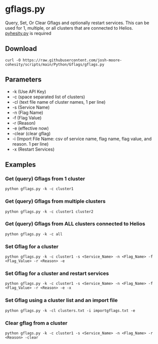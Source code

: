 # **gflags.py**

   Query, Set, Or Clear Gflags and optionally restart services. This can be used for 1, multiple, or all clusters that are connected to Helios.<br />
   [pyhesity.py](https://github.com/bseltz-cohesity/scripts/tree/master/python/pyhesity) is required

## **Download**
    curl -O https://raw.githubusercontent.com/josh-moore-cohesity/scripts/main/Python/Gflags/gflags.py

## **Parameters**
* -k (Use API Key)
* -c (space separated list of clusters)
* -cl (text file name of cluster names, 1 per line)
* -s (Service Name)
* -n (Flag Name)
* -f (Flag Value)
* -r (Reason)
* -e (effective now)
* -clear (clear gflag)
* -i (Import File Name: csv of service name, flag name, flag value, and reason.  1 per line)
* -x (Restart Services)
  
## **Examples**

   ### Get (query) Gflags from 1 cluster 
    python gflags.py -k -c cluster1
   ### Get (query) Gflags from multiple clusters
    python gflags.py -k -c cluster1 cluster2
   ### Get (query) Gflags from ALL clusters connected to Helios
    python gflags.py -k -c all
   ### Set Gflag for a cluster
    python gflags.py -k -c cluster1 -s <Service_Name> -n <Flag_Name> -f <Flag_Value> -r <Reason> -e
   ### Set Gflag for a cluster and restart services
    python gflags.py -k -c cluster1 -s <Service_Name> -n <Flag_Name> -f <Flag_Value> -r <Reason> -e -x
   ### Set Gflag using a cluster list and an import file
    python gflags.py -k -cl clusters.txt -i importgflags.txt -e
   ### Clear gflag from a cluster
    python gflags.py -k -c cluster1 -s <Service_Name> -n <Flag_Name> -r <Reason> -clear
    


